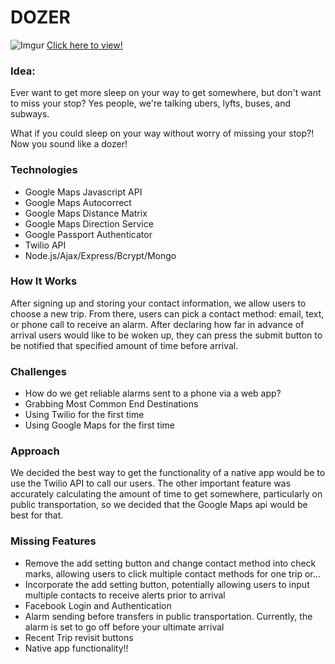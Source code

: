 # DOZER
![Imgur](https://i.imgur.com/HKy4zWK.png)
[Click here to view!](https://evening-bastion-15027.herokuapp.com/)

### Idea: 
Ever want to get more sleep on your way to get somewhere, but don't want to miss your stop? Yes people, we're talking ubers, lyfts, buses, and subways.

What if you could sleep on your way without worry of missing your stop?! Now you sound like a dozer!

### Technologies
* Google Maps Javascript API
* Google Maps Autocorrect
* Google Maps Distance Matrix
* Google Maps Direction Service
* Google Passport Authenticator
* Twilio API
* Node.js/Ajax/Express/Bcrypt/Mongo


### How It Works
After signing up and storing your contact information, we allow users to choose a new trip. From there, users can pick a contact method: email, text, or phone call to receive an alarm. After declaring how far in advance of arrival users would like to be woken up, they can press the submit button to be notified that specified amount of time before arrival.

### Challenges
* How do we get reliable alarms sent to a phone via a web app?
* Grabbing Most Common End Destinations
* Using Twilio for the first time
* Using Google Maps for the first time

### Approach
We decided the best way to get the functionality of a native app would be to use the Twilio API to call our users. The other important feature was accurately calculating the amount of time to get somewhere, particularly on public transportation, so we decided that the Google Maps api would be best for that.

### Missing Features
* Remove the add setting button and change contact method into check marks, allowing users to click multiple contact methods for one trip or...
* Incorporate the add setting button, potentially allowing users to input multiple contacts to receive alerts prior to arrival
* Facebook Login and Authentication
* Alarm sending before transfers in public transportation. Currently, the alarm is set to go off before your ultimate arrival
* Recent Trip revisit buttons
* Native app functionality!!

